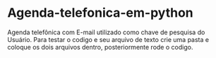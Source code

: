 # Agenda-telefonica-em-python
Agenda telefônica com E-mail utilizado como chave de pesquisa do Usuário. 
Para testar o codigo e seu arquivo de texto crie uma pasta e coloque os dois arquivos dentro, posteriormente rode o codigo.
